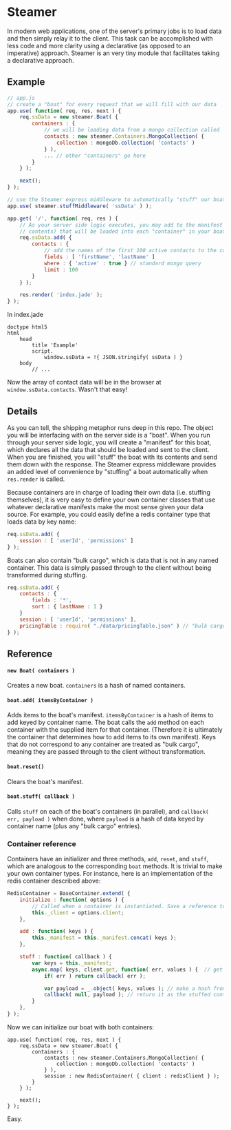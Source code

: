 
# Steamer

In modern web applications, one of the server's primary jobs is to load data and then simply relay it to the client. This task can be accomplished with less code and more clarity using a declarative (as opposed to an imperative) approach. Steamer is an very tiny module that facilitates taking a declarative approach.

## Example

```javascript
// app.js
// create a "boat" for every request that we will fill with our data
app.use( function( req, res, next ) {
	req.ssData = new steamer.Boat( {
		containers : {
			// we will be loading data from a mongo collection called 'contacts'
			contacts : new steamer.Containers.MongoCollection( {
				collection : mongoDb.collection( 'contacts' )
			} ),
			... // other "containers" go here
		}
	} );

	next();
} );

// use the Steamer express middleware to automatically "stuff" our boat when we are done
app.use( steamer.stuffMiddleware( 'ssData' ) );

app.get( '/', function( req, res ) {
	// As your server side logic executes, you may add to the manifest (i.e. list of 
	// contents) that will be loaded into each "container" in your boat.
	req.ssData.add( {
		contacts : {
			// add the names of the first 100 active contacts to the contact container's manifest
			fields : [ 'firstName', 'lastName' ]
			where : { 'active' : true } // standard mongo query
			limit : 100
		}
	} );

	res.render( 'index.jade' );
} );
```

In index.jade

```jade
doctype html5
html
	head
		title 'Example'
		script.
			window.ssData = !{ JSON.stringify( ssData ) }
	body
		// ...
```

Now the array of contact data will be in the browser at `window.ssData.contacts`. Wasn't that easy!

## Details

As you can tell, the shipping metaphor runs deep in this repo. The object you will be interfacing with on the server side is a "boat". When you run through your server side logic, you will create a "manifest" for this boat, which declares all the data that should be loaded and sent to the client. When you are finished, you will "stuff" the boat with its contents and send them down with the response. The Steamer express middleware provides an added level of convenience by "stuffing" a boat automatically when `res.render` is called.

Because containers are in charge of loading their own data (i.e. stuffing themselves), it is very easy to define your own container classes that use whatever declarative manifests make the most sense given your data source. For example, you could easily define a redis container type that loads data by key name:
```javascript
req.ssData.add( {
	session : [ 'userId', 'permissions' ]
} );
```
Boats can also contain "bulk cargo", which is data that is not in any named container. This data is simply passed through to the client without being transformed during stuffing.

```javascript
req.ssData.add( {
	contacts : {
		fields : '*',
		sort : { lastName : 1 }
	}
	session : [ 'userId', 'permissions' ],
	pricingTable : require( "./data/pricingTable.json" ) // "bulk cargo"
} );
```

## Reference

#### `new Boat( containers )`

Creates a new boat. `containers` is a hash of named containers.

#### `boat.add( itemsByContainer )`

Adds items to the boat's manifest. `itemsByContainer` is a hash of items to add keyed by container name. The boat calls the `add` method on each container with the supplied item for that container. (Therefore it is ultimately the container that determines how to add items to its own manifest). Keys that do not correspond to any container are treated as "bulk cargo", meaning they are passed through to the client without transformation.

#### `boat.reset()`

Clears the boat's manifest.

#### `boat.stuff( callback )`

Calls `stuff` on each of the boat's containers (in parallel), and `callback( err, payload )` when done, where `payload` is a hash of data keyed by container name (plus any "bulk cargo" entries).

### Container reference

Containers have an initializer and three methods, `add`, `reset`, and `stuff`, which are analogous to the corresponding `boat` methods. It is trivial to make your own container types. For instance, here is an implementation of the redis container described above:

```javascript
RedisContainer = BaseContainer.extend( {
	initialize : function( options ) {
		// Called when a container is instantiated. Save a reference to our redis client
		this._client = options.client;
	},

	add : function( keys ) {
		this._manifest = this._manifest.concat( keys );
	},

	stuff : function( callback ) {
		var keys = this._manifest;
		async.map( keys, client.get, function( err, values ) {  // get values from redis
			if( err ) return callback( err );

			var payload = _.object( keys, values ); // make a hash from our keys + values
			callback( null, payload ); // return it as the stuffed contents of this container
		}
	},
} );
```
Now we can initialize our boat with both containers:
```
app.use( function( req, res, next ) {
	req.ssData = new steamer.Boat( {
		containers : {
			contacts : new steamer.Containers.MongoCollection( {
				collection : mongoDb.collection( 'contacts' )
			} ),
			session : new RedisContainer( { client : redisClient } );
		}
	} );

	next();
} );
```

Easy.